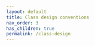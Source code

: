 ```yaml
---
layout: default
title: Class design conventions
nav_order: 3
has_children: true
permalink: /class-design
---
```

